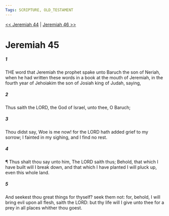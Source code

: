 ```yaml
---
Tags: SCRIPTURE, OLD_TESTAMENT
---
```


[<< Jeremiah 44](OLD_TESTAMENT/24_Jeremiah/Jeremiah_44.md) | [Jeremiah 46 >>](OLD_TESTAMENT/24_Jeremiah/Jeremiah_46.md)

# Jeremiah 45

##### 1
 THE word that Jeremiah the prophet spake unto Baruch the son of Neriah, when he had written these words in a book at the mouth of Jeremiah, in the fourth year of Jehoiakim the son of Josiah king of Judah, saying,
##### 2
 Thus saith the LORD, the God of Israel, unto thee, O Baruch;
##### 3
 Thou didst say, Woe is me now!  for the LORD hath added grief to my sorrow; I fainted in my sighing, and I find no rest.
##### 4
 ¶ Thus shalt thou say unto him, The LORD saith thus; Behold, that which I have built will I break down, and that which I have planted I will pluck up, even this whole land.
##### 5
 And seekest thou great things for thyself?  seek them not: for, behold, I will bring evil upon all flesh, saith the LORD: but thy life will I give unto thee for a prey in all places whither thou goest.
